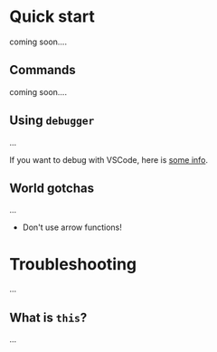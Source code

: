 # Quick start

coming soon....

## Commands



coming soon....

## Using `debugger`

...

If you want to debug with VSCode, here is [some info](https://stackoverflow.com/questions/43878772/how-to-debug-a-cucumberjs-script-using-visual-studio-code).

## World gotchas

...

- Don't use arrow functions!

# Troubleshooting

...

## What is `this`?

...
